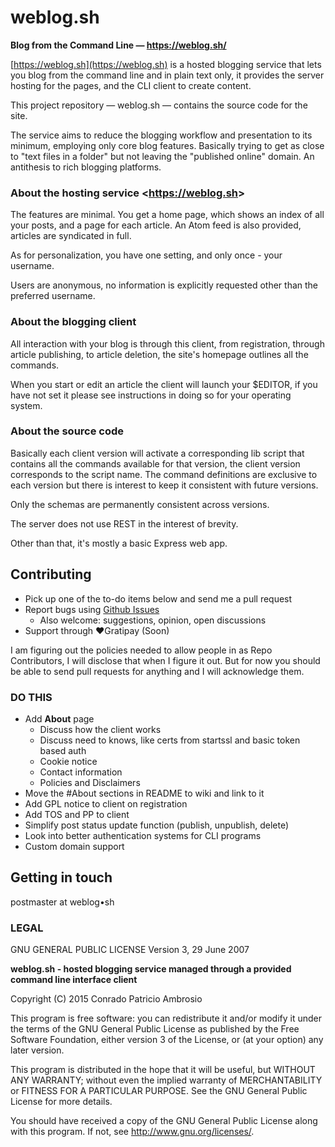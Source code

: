 # weblog.sh
__Blog from the Command Line — https://weblog.sh/__

[https://weblog.sh](https://weblog.sh) is a hosted blogging service that lets you blog from the command line and in plain text only, it provides the server hosting for the pages, and the CLI client to create content.

This project repository — weblog.sh — contains the source code for the site.

The service aims to reduce the blogging workflow and presentation to its minimum, employing only core blog features. Basically trying to get as close to "text files in a folder" but not leaving the "published online" domain. An antithesis to rich blogging platforms.

### About the hosting service <<https://weblog.sh>>

The features are minimal. You get a home page, which shows an index of all your posts, and a page for each article. An Atom feed is also provided, articles are syndicated in full.

As for personalization, you have one setting, and only once - your username.

Users are anonymous, no information is explicitly requested other than the preferred username.

### About the blogging client

All interaction with your blog is through this client, from registration, through article publishing, to article deletion, the site's homepage outlines all the commands.

When you start or edit an article the client will launch your $EDITOR, if you have not set it please see instructions in doing so for your operating system.

### About the source code

Basically each client version will activate a corresponding lib script that contains all the commands available for that version, the client version corresponds to the script name. The command definitions are exclusive to each version but there is interest to keep it consistent with future versions.

Only the schemas are permanently consistent across versions.

The server does not use REST in the interest of brevity.

Other than that, it's mostly a basic Express web app.

## Contributing

- Pick up one of the to-do items below and send me a pull request
- Report bugs using [Github Issues](https://github.com/hmngwy/weblog.sh/issues)
  - Also welcome: suggestions, opinion, open discussions
- Support through ♥︎Gratipay (Soon)

I am figuring out the policies needed to allow people in as Repo Contributors, I will disclose that when I figure it out. But for now you should be able to send pull requests for anything and I will acknowledge them.

### DO THIS

- Add **About** page
  - Discuss how the client works
  - Discuss need to knows, like certs from startssl and basic token based auth
  - Cookie notice
  - Contact information
  - Policies and Disclaimers
- Move the #About sections in README to wiki and link to it
- Add GPL notice to client on registration
- Add TOS and PP to client
- Simplify post status update function (publish, unpublish, delete)
- Look into better authentication systems for CLI programs
- Custom domain support

## Getting in touch
postmaster at weblog•sh

### LEGAL

GNU GENERAL PUBLIC LICENSE
Version 3, 29 June 2007

**weblog.sh - hosted blogging service managed through a provided command line interface client**

Copyright (C) 2015 Conrado Patricio Ambrosio

This program is free software: you can redistribute it and/or modify
it under the terms of the GNU General Public License as published by
the Free Software Foundation, either version 3 of the License, or
(at your option) any later version.

This program is distributed in the hope that it will be useful,
but WITHOUT ANY WARRANTY; without even the implied warranty of
MERCHANTABILITY or FITNESS FOR A PARTICULAR PURPOSE.  See the
GNU General Public License for more details.

You should have received a copy of the GNU General Public License
along with this program.  If not, see <http://www.gnu.org/licenses/>.
